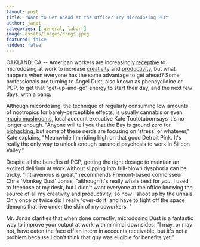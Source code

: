 ```yaml
---
layout: post
title: "Want to Get Ahead at the Office? Try Microdosing PCP"
author: janet
categories: [ general, labor ]
image: assets/images/drugs.jpeg
featured: false
hidden: false
---
```


OAKLAND, CA -- American workers are increasingly [receptive](https://weedmaps.com/news/2019/10/how-to-microdose-weed-at-work-like-a-boss/) to microdosing at work to increase [creativity](https://www.mic.com/p/does-microdosing-magic-mushrooms-actually-work-experts-weigh-in-18216551) and [productivity](https://www.wellandgood.com/good-advice/microdosing-cannabis/), but what happens when everyone has the same advantage to get ahead? Some professionals are turning to Angel Dust, also known as phencyclidine or PCP, to get that "get-up-and-go" energy to start their day, and the next few days, with a bang.

Although micordosing, the technique of regularly consuming low amounts of nootropics for barely-perceptible effects, is usually cannabis or even [magic mushrooms](https://www.mic.com/p/does-microdosing-magic-mushrooms-actually-work-experts-weigh-in-18216551), local account executive Kate Toototabon says it's no longer enough. "Anyone will tell you that the Bay is ground zero for [biohacking](https://hivelife.com/biohacking/), but some of these nerds are focusing on 'stress' or whatever," Kate explains, "Meanwhile I'm riding high on that good Detroit Pink. It's really the only way to unlock enough paranoid psychosis to work in Silicon Valley."

Despite all the benefits of PCP, getting the right dosage to maintain an excited delirium at work without slipping into full-blown dysphoria can be tricky. "Intravenous is great," recommends Fremont-based connoisseur Chris 'Monkey Dust' Jonas, "although it's really whats best for _you_. I used to freebase at my desk, but I didn't want everyone at the office knowing the source of all my creativity and productivity, so now I shoot up by the urinals. Only once or twice did I really 'over-do it' and have to fight off the space demons that live under the skin of my coworkers. "

Mr. Jonas clarifies that when done correctly, microdosing Dust is a fantastic way to improve your output at work with minimal downsides. "I may, or may not, have eaten the face off an intern in accounts receivable, but it's not a problem because I don't think that guy was eligible for benefits yet."